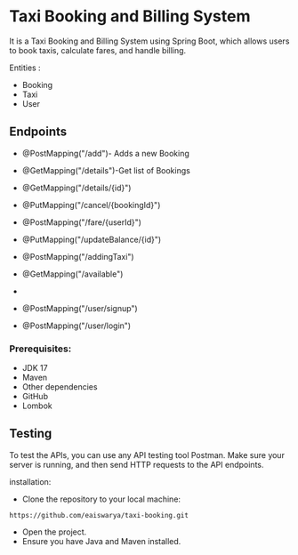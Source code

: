 # Taxi Booking and Billing System

It is a Taxi Booking and Billing System using Spring Boot, which allows users to book taxis, calculate fares, and handle billing.

Entities : 
- Booking
- Taxi
- User


## Endpoints

- @PostMapping("/add")- Adds a new Booking
- @GetMapping("/details")-Get list of Bookings
- @GetMapping("/details/{id}")
- @PutMapping("/cancel/{bookingId}")
- @PostMapping("/fare/{userId}")
- @PutMapping("/updateBalance/{id}")
- @PostMapping("/addingTaxi")
- @GetMapping("/available")
- 

- @PostMapping("/user/signup")
- @PostMapping("/user/login")



### Prerequisites:

- JDK 17
- Maven
- Other dependencies
- GitHub
- Lombok

## Testing

To test the APIs, you can use any API testing tool  Postman. Make sure your server is running, and then send HTTP requests to the API endpoints.


installation:
-  Clone the repository to your local machine:
````
https://github.com/eaiswarya/taxi-booking.git
````
- Open the project.
- Ensure you have Java and Maven installed.
